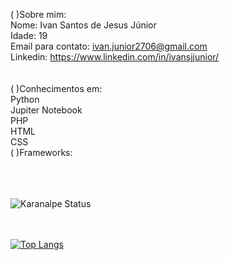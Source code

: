 (&nbsp;)Sobre mim:<br>
Nome: Ivan Santos de Jesus Júnior<br>
Idade: 19<br>
Email para contato: ivan.junior2706@gmail.com<br>
Linkedin: https://www.linkedin.com/in/ivansjjunior/ <br><br><br>
(&nbsp;)Conhecimentos em: <br>
Python<br>
Jupiter Notebook<br>
PHP<br>
HTML<br>
CSS<br>
(&nbsp;)Frameworks:<br>


<br><br><br>
![Karanalpe Status](https://github-readme-stats.vercel.app/api?username=IvansJr&show_icons=true&theme=radical)<br><br><br>

[![Top Langs](https://github-readme-stats.vercel.app/api/top-langs/?username=IvansJr&show_icons=true&theme=radical)](https://github.com/anuraghazra/github-readme-stats)